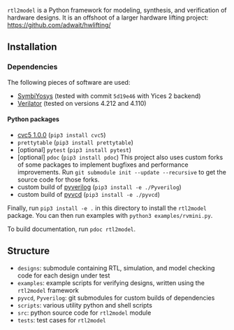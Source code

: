 `rtl2model` is a Python framework for modeling, synthesis, and verification of hardware designs.
It is an offshoot of a larger hardware lifting project: https://github.com/adwait/hwlifting/

## Installation
### Dependencies
The following pieces of software are used:
- [SymbiYosys](https://symbiyosys.readthedocs.io/en/latest/index.html) (tested with commit `5d19e46` with Yices 2 backend)
- [Verilator](https://verilator.org/guide/latest/install.html) (tested on versions 4.212 and 4.110)

#### Python packages
- [cvc5 1.0.0](https://cvc5.github.io/) (`pip3 install cvc5`)
- `prettytable` (`pip3 install prettytable`)
- [optional] `pytest` (`pip3 install pytest`)
- [optional] `pdoc` (`pip3 install pdoc`)
This project also uses custom forks of some packages to implement bugfixes and performance improvements.
Run `git submodule init --update --recursive` to get the source code for those forks.
- custom build of [pyverilog](https://github.com/PyHDI/Pyverilog/) (`pip3 install -e ./Pyverilog`)
- custom build of [pyvcd](https://github.com/westerndigitalcorporation/pyvcd) (`pip3 install -e ./pyvcd`)

Finally, run `pip3 install -e .` in this directory to install the `rtl2model` package. You can then run examples with `python3 examples/rvmini.py`.

To build documentation, run `pdoc rtl2model`.

## Structure
- `designs`: submodule containing RTL, simulation, and model checking code for each design under test
- `examples`: example scripts for verifying designs, written using the `rtl2model` framework
- `pyvcd`, `Pyverilog`: git submodules for custom builds of dependencies
- `scripts`: various utility python and shell scripts
- `src`: python source code for `rtl2model` module
- `tests`: test cases for `rtl2model`
